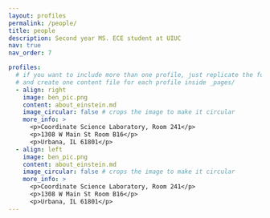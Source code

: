 ```yaml
---
layout: profiles
permalink: /people/
title: people
description: Second year MS. ECE student at UIUC
nav: true
nav_order: 7

profiles:
  # if you want to include more than one profile, just replicate the following block
  # and create one content file for each profile inside _pages/
  - align: right
    image: ben_pic.png
    content: about_einstein.md
    image_circular: false # crops the image to make it circular
    more_info: >
      <p>Coordinate Science Laboratory, Room 241</p>
      <p>1308 W Main St Room B16</p>
      <p>Urbana, IL 61801</p>
  - align: left
    image: ben_pic.png
    content: about_einstein.md
    image_circular: false # crops the image to make it circular
    more_info: >
      <p>Coordinate Science Laboratory, Room 241</p>
      <p>1308 W Main St Room B16</p>
      <p>Urbana, IL 61801</p>
---
```

